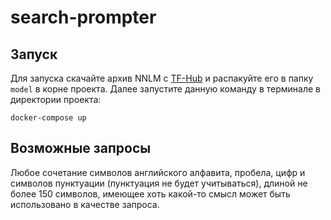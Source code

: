 # search-prompter

## Запуск

Для запуска скачайте архив NNLM с [TF-Hub](https://tfhub.dev/google/nnlm-en-dim128/2?tf-hub-format=compressed) и распакуйте его в папку `model` в корне проекта. Далее запустите данную команду в терминале в директории проекта:
```
docker-compose up
```

## Возможные запросы

Любое сочетание символов английского алфавита, пробела, цифр и символов пунктуации (пунктуация не будет учитываться), длиной не более 150 символов, имеющее хоть какой-то смысл может быть использовано в качестве запроса.

